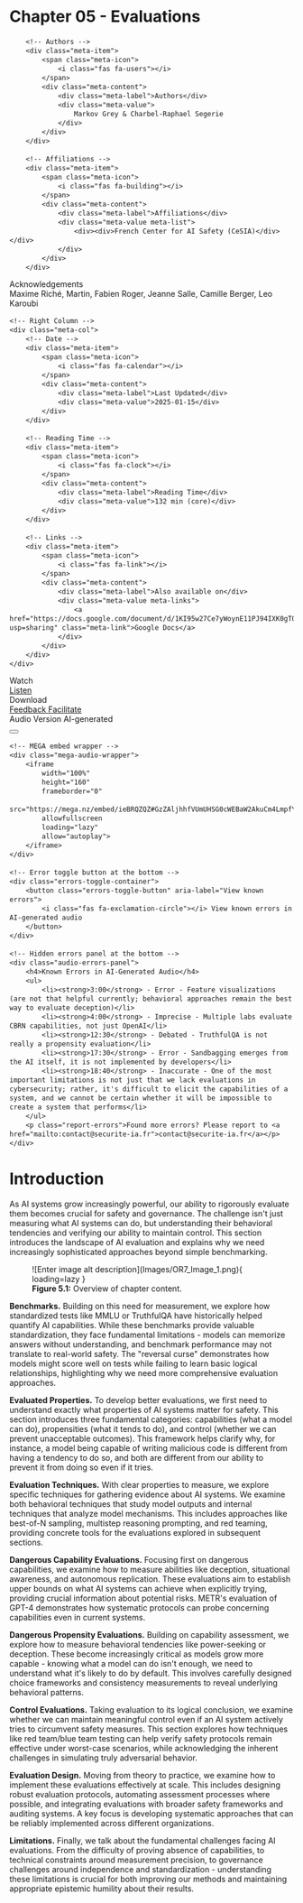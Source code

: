 # Chapter 05 - Evaluations

<div class="meta-grid">
    <!-- Left Column -->
    <div class="meta-col">

        <!-- Authors -->
        <div class="meta-item">
            <span class="meta-icon">
                <i class="fas fa-users"></i>
            </span>
            <div class="meta-content">
                <div class="meta-label">Authors</div>
                <div class="meta-value">
                    Markov Grey & Charbel-Raphael Segerie
                </div>
            </div>
        </div>
        
        <!-- Affiliations -->
        <div class="meta-item">
            <span class="meta-icon">
                <i class="fas fa-building"></i>
            </span>
            <div class="meta-content">
                <div class="meta-label">Affiliations</div>
                <div class="meta-value meta-list">
                    <div><div>French Center for AI Safety (CeSIA)</div></div>
                </div>
            </div>
        </div>

<!-- Acknowledgements section -->
<div class="meta-item">
    <span class="meta-icon">
        <i class="fas fa-heart"></i>
    </span>
    <div class="meta-content">
        <div class="meta-label">Acknowledgements</div>
        <div class="meta-value">
            Maxime Riché, Martin, Fabien Roger, Jeanne Salle, Camille Berger, Leo Karoubi
        </div>
    </div>
</div>
    </div>

    <!-- Right Column -->
    <div class="meta-col">
        <!-- Date -->
        <div class="meta-item">
            <span class="meta-icon">
                <i class="fas fa-calendar"></i>
            </span>
            <div class="meta-content">
                <div class="meta-label">Last Updated</div>
                <div class="meta-value">2025-01-15</div>
            </div>
        </div>
        
        <!-- Reading Time -->
		<div class="meta-item">
			<span class="meta-icon">
				<i class="fas fa-clock"></i>
			</span>
			<div class="meta-content">
				<div class="meta-label">Reading Time</div>
				<div class="meta-value">132 min (core)</div>
			</div>
		</div>
        
        <!-- Links -->
        <div class="meta-item">
            <span class="meta-icon">
                <i class="fas fa-link"></i>
            </span>
            <div class="meta-content">
                <div class="meta-label">Also available on</div>
                <div class="meta-value meta-links">
                    <a href="https://docs.google.com/document/d/1KI95w27Ce7yWoynE11PJ94IXK0gT0NwP8091s06P7wM/edit?usp=sharing" class="meta-link">Google Docs</a>
                </div>
            </div>
        </div>
    </div>
</div>

<div class="action-buttons">
    <div class="action-button disabled" data-tippy-content="Video coming soon">
        <i class="fas fa-video"></i>
        <span>Watch</span>
    </div>
    <a href="#" class="action-button">
        <i class="fas fa-headphones"></i>
        <span>Listen</span>
    </a>
    <div class="action-button disabled" data-tippy-content="PDF coming soon">
        <i class="fas fa-file-pdf"></i>
        <span>Download</span>
    </div>
    <a href="https://forms.gle/ZsA4hEWUx1ZrtQLL9" class="action-button">
        <i class="fas fa-comment"></i>
        <span>Feedback</span>
    </a>
    <a href="https://docs.google.com/document/d/1T-UU0FBeElX6cvbWYKpVAl3U4ivrQLHA3IdIWqWKuBA/edit?tab=t.0#heading=h.fo57hwsn3del" class="action-button">
        <i class="fas fa-users"></i>
        <span>Facilitate</span>
    </a>
</div>

<div class="atlas-audio-player">
    <!-- Header section -->
    <div class="audio-player__header">
        <div class="header-left">
            <i class="fas fa-headphones-alt"></i>
            <span class="audio-player__title">Audio Version</span>
            <span class="audio-warning-text"><i class="fas fa-robot"></i> AI-generated</span>
        </div>
        <div class="header-right">
            <button class="audio-close-button" aria-label="Close audio player">
                <i class="fas fa-times"></i>
            </button>
        </div>
    </div>
    
    <!-- MEGA embed wrapper -->
    <div class="mega-audio-wrapper">
        <iframe 
            width="100%" 
            height="160" 
            frameborder="0" 
            src="https://mega.nz/embed/ieBRQZQZ#GzZAljhhfVUmUHSG0cWEBaW2AkuCm4LmpfYFGtWKBbM!1v1c" 
            allowfullscreen
            loading="lazy"
            allow="autoplay">
        </iframe>
    </div>
    
    <!-- Error toggle button at the bottom -->
    <div class="errors-toggle-container">
        <button class="errors-toggle-button" aria-label="View known errors">
            <i class="fas fa-exclamation-circle"></i> View known errors in AI-generated audio
        </button>
    </div>
    
    <!-- Hidden errors panel at the bottom -->
    <div class="audio-errors-panel">
        <h4>Known Errors in AI-Generated Audio</h4>
        <ul>
            <li><strong>3:00</strong> - Error - Feature visualizations (are not that helpful currently; behavioral approaches remain the best way to evaluate deception)</li>
            <li><strong>4:00</strong> - Imprecise - Multiple labs evaluate CBRN capabilities, not just OpenAI</li>
            <li><strong>12:30</strong> - Debated - TruthfulQA is not really a propensity evaluation</li>
            <li><strong>17:30</strong> - Error - Sandbagging emerges from the AI itself, it is not implemented by developers</li>
            <li><strong>18:40</strong> - Inaccurate - One of the most important limitations is not just that we lack evaluations in cybersecurity; rather, it's difficult to elicit the capabilities of a system, and we cannot be certain whether it will be impossible to create a system that performs</li>
        </ul>
        <p class="report-errors">Found more errors? Please report to <a href="mailto:contact@securite-ia.fr">contact@securite-ia.fr</a></p>
    </div>
</div>

# Introduction

As AI systems grow increasingly powerful, our ability to rigorously evaluate them becomes crucial for safety and governance. The challenge isn't just measuring what AI systems can do, but understanding their behavioral tendencies and verifying our ability to maintain control. This section introduces the landscape of AI evaluation and explains why we need increasingly sophisticated approaches beyond simple benchmarking.

<figure markdown="span">
![Enter image alt description](Images/OR7_Image_1.png){ loading=lazy }
  <figcaption markdown="1"><b>Figure 5.1:</b> Overview of chapter content.</figcaption>
</figure>

**Benchmarks.** Building on this need for measurement, we explore how standardized tests like MMLU or TruthfulQA have historically helped quantify AI capabilities. While these benchmarks provide valuable standardization, they face fundamental limitations - models can memorize answers without understanding, and benchmark performance may not translate to real-world safety. The "reversal curse" demonstrates how models might score well on tests while failing to learn basic logical relationships, highlighting why we need more comprehensive evaluation approaches.

**Evaluated Properties.** To develop better evaluations, we first need to understand exactly what properties of AI systems matter for safety. This section introduces three fundamental categories: capabilities (what a model can do), propensities (what it tends to do), and control (whether we can prevent unacceptable outcomes). This framework helps clarify why, for instance, a model being capable of writing malicious code is different from having a tendency to do so, and both are different from our ability to prevent it from doing so even if it tries.

**Evaluation Techniques.** With clear properties to measure, we explore specific techniques for gathering evidence about AI systems. We examine both behavioral techniques that study model outputs and internal techniques that analyze model mechanisms. This includes approaches like best-of-N sampling, multistep reasoning prompting, and red teaming, providing concrete tools for the evaluations explored in subsequent sections.

**Dangerous Capability Evaluations.** Focusing first on dangerous capabilities, we examine how to measure abilities like deception, situational awareness, and autonomous replication. These evaluations aim to establish upper bounds on what AI systems can achieve when explicitly trying, providing crucial information about potential risks. METR's evaluation of GPT-4 demonstrates how systematic protocols can probe concerning capabilities even in current systems.

**Dangerous Propensity Evaluations.** Building on capability assessment, we explore how to measure behavioral tendencies like power-seeking or deception. These become increasingly critical as models grow more capable - knowing what a model can do isn't enough, we need to understand what it's likely to do by default. This involves carefully designed choice frameworks and consistency measurements to reveal underlying behavioral patterns.

**Control Evaluations.** Taking evaluation to its logical conclusion, we examine whether we can maintain meaningful control even if an AI system actively tries to circumvent safety measures. This section explores how techniques like red team/blue team testing can help verify safety protocols remain effective under worst-case scenarios, while acknowledging the inherent challenges in simulating truly adversarial behavior.

**Evaluation Design.** Moving from theory to practice, we examine how to implement these evaluations effectively at scale. This includes designing robust evaluation protocols, automating assessment processes where possible, and integrating evaluations with broader safety frameworks and auditing systems. A key focus is developing systematic approaches that can be reliably implemented across different organizations.

**Limitations.** Finally, we talk about the fundamental challenges facing AI evaluations. From the difficulty of proving absence of capabilities, to technical constraints around measurement precision, to governance challenges around independence and standardization - understanding these limitations is crucial for both improving our methods and maintaining appropriate epistemic humility about their results.

